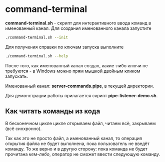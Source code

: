 # command-terminal

**command-terminal.sh** - скрипт для интерактивного ввода команд в именованный канал.
Для создания именованного канала запустите
```bash
./command-terminal.sh --init
```

Для получения справки по ключам запуска выполните
```bash
./command-terminal.sh --help
```

После того, как именованный канал создан, какие-либо ключи не требуются - в Windows можно прям мышкой двойным кликом запускать.

Именованный канал: **server-commands.pipe**, в текущей директории.

Для демонстрации работы прилагается скрипт **pipe-listener-demo.sh**.

## Как читать команды из кода
В бесконечном цикле цикле открываем файл, читаем всё, закрываем (всё синхронно).

Так как это не просто файл, а именованный канал, то операция открытия файла не будет выполнена, пока пользователь не введёт команду. То же верно и в другую сторону: пока команда не будет прочитана *кем-либо*, оператор не сможет ввести следующую команду.
